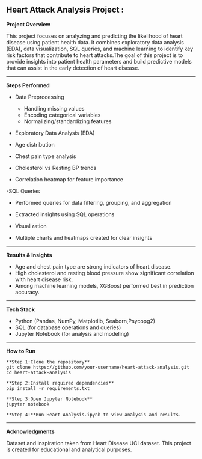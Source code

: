 ## Heart Attack Analysis Project :

 **Project Overview**

This project focuses on analyzing and predicting the likelihood of heart disease using patient health data. It combines exploratory data analysis (EDA), data visualization, SQL queries,
and machine learning to identify key risk factors that contribute to heart attacks.The goal of this project is to provide insights into patient health parameters and build
predictive models that can assist in the early detection of heart disease.

---

**Steps Performed**

- Data Preprocessing
  - Handling missing values
  - Encoding categorical variables
  - Normalizing/standardizing features
  
- Exploratory Data Analysis (EDA)
 - Age distribution
 - Chest pain type analysis
 - Cholesterol vs Resting BP trends
 - Correlation heatmap for feature importance

-SQL Queries
 - Performed queries for data filtering, grouping, and aggregation
 - Extracted insights using SQL operations

- Visualization
- Multiple charts and heatmaps created for clear insights
 
--- 

**Results & Insights**
- Age and chest pain type are strong indicators of heart disease.
- High cholesterol and resting blood pressure show significant correlation with heart disease risk.
- Among machine learning models, XGBoost performed best in prediction accuracy.

---

**Tech Stack**

- Python (Pandas, NumPy, Matplotlib, Seaborn,Psycopg2)
- SQL (for database operations and queries)
- Jupyter Notebook (for analysis and modeling)

---

**How to Run**
```
**Step 1:Clone the repository**
git clone https://github.com/your-username/heart-attack-analysis.git
cd heart-attack-analysis

**Step 2:Install required dependencies**
pip install -r requirements.txt

**Step 3:Open Jupyter Notebook**
jupyter notebook

**Step 4:**Run Heart Analysis.ipynb to view analysis and results.
```

---

**Acknowledgments**

Dataset and inspiration taken from Heart Disease UCI dataset.
This project is created for educational and analytical purposes.




